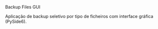 Backup Files GUI

Aplicação de backup seletivo por tipo de ficheiros com interface gráfica (PySide6).
